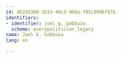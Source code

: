 ```yaml
---
id: d62d1308-1b1d-49c3-966a-f91c999bfd7b
identifiers:
- identifier: joel_g._gabbuza
  scheme: everypolitician_legacy
name: Joel G. Gabbuza
lang: en

---
```

